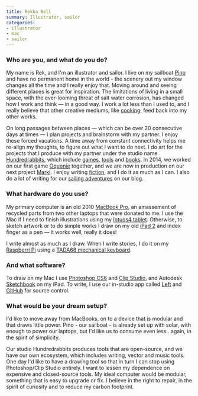 ```yaml
---
title: Rekka Bell
summary: Illustrator, sailor
categories:
- illustrator
- mac
- sailor
---
```


### Who are you, and what do you do?

My name is Rek, and I'm an illustrator and sailor. I live on my sailboat [Pino](https://100r.co/pages/pino.html "Rekka and Devine's page about her home/boat.") and have no permanent home in the world - the scenery out my window changes all the time and I really enjoy that. Moving around and seeing different places is great for inspiration. The limitations of living in a small space, with the ever-looming threat of salt water corrosion, has changed how I work and think — in a good way. I work a lot less than I used to, and I really believe that other creative mediums, like [cooking](https://grimgrains.com/ "Rekka and Devine's cooking website."), feed back into my other works. 

On long passages between places — which can be over 20 consecutive days at times — I plan projects and brainstorm with my partner. I enjoy these forced vacations. A time away from constant connectivity helps me re-align my thoughts, to figure out what I want to do next. I do art for the projects that I produce with my partner under the studio name [Hundredrabbits](https://100r.co/ "Rekka and Devine's studio."), which include [games](https://100r.co/pages/games.html "Games made by Hundredrabbits."), [tools](https://100r.co/pages/tools.html "Tools made by Hundredrabbits.") and [books](https://100r.co/pages/books.html "Books written by Hundredrabbits."). In 2014, we worked on our first game [Oquonie][] together, and we are now in production on our next project [Markl][]. I enjoy writing [fiction](https://kokorobot.ca/#stories "Rekka's fiction writing."), and I do it as much as I can. I also do a lot of writing for our [sailing adventures](https://100r.co/pages/blog.html "Rekka and Devine's weblog.") on our blog.

### What hardware do you use?

My primary computer is an old 2010 [MacBook Pro][macbook-pro], an amassement of recycled parts from two other laptops that were donated to me. I use the Mac if I need to finish illustrations using my [Intuos4 tablet][intuos]. Otherwise, to sketch artwork or to do simple works I draw on my old [iPad 2][ipad-2] and index finger as a pen — it works well, really it does!

I write almost as much as I draw. When I write stories, I do it on my [Raspberri Pi][raspberry-pi] using a [TADA68 mechanical keyboard][tada68]. 

### And what software?

To draw on my Mac I use [Photoshop CS6][photoshop] and [Clip Studio][clip-studio-paint], and Autodesk [Sketchbook][sketchbook-pro-ios] on my iPad. To write, I use our in-studio app called [Left][] and [GitHub][] for source control. 

### What would be your dream setup?

I'd like to move away from MacBooks, on to a device that is modular and that draws little power. Pino - our sailboat - is already set up with solar, with enough to power our laptops, but I'd like us to consume even less.. again, in the spirit of simplicity. 

Our studio Hundredrabbits produces tools that are open-source, and we have our own ecosystem, which includes writing, vector and music tools. One day I'd like to have a drawing tool so that in turn I can stop using Photoshop/Clip Studio entirely. I want to lessen my dependence on expensive and closed-source tools. My ideal computer would be modular, something that is easy to upgrade or fix. I believe in the right to repair, in the spirit of curiosity and to reduce my carbon footprint.

[intuos]: https://www.wacom.com/en-us/products/pen-tablets/intuos "A pen tablet."
[ipad-2]: https://www.apple.com/ipad/ "A tablet device."
[macbook-pro]: https://www.apple.com/macbook-pro/ "A laptop."
[raspberry-pi]: https://en.wikipedia.org/wiki/Raspberry_Pi "A single-board hackable computer."
[tada68]: https://candykeys.com/product/tada68 "A mechanical keyboard."
[clip-studio-paint]: http://www.clipstudio.net/en "A drawing program aimed at manga artists."
[github]: https://github.com/ "A Git code repository service."
[left]: https://100r.co/pages/left.html "A minimalist text editor."
[markl]: https://kokorobot.ca/#markl "A fighting game."
[oquonie]: https://oquonie.100r.co/ "An adventure game."
[photoshop]: https://www.adobe.com/products/photoshop.html "A bitmap image editor."
[sketchbook-pro-ios]: https://www.sketchbook.com/mobile "A drawing app."
